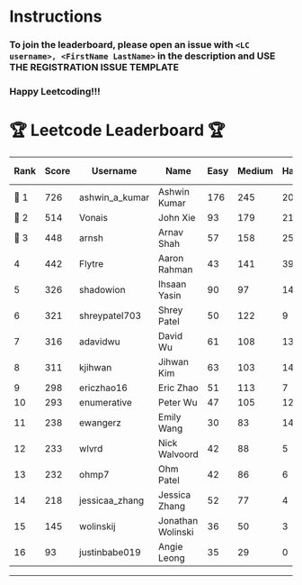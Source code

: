 # Instructions
### To join the leaderboard, please open an issue with `<LC username>, <FirstName LastName>` in the description and USE THE REGISTRATION ISSUE TEMPLATE
### Happy Leetcoding!!!


# 🏆 Leetcode Leaderboard 🏆

| Rank | Score | Username       | Name | Easy | Medium | Hard | Problems Solved |
|------|----------------|-----------------|-------------------|--------------|--------------|--------------|--------------|
| 🥇 1 | 726 | ashwin_a_kumar | Ashwin Kumar | 176 | 245 | 20 | 441 |
| 🥈 2 | 514 | Vonais | John Xie | 93 | 179 | 21 | 293 |
| 🥉 3 | 448 | arnsh | Arnav Shah | 57 | 158 | 25 | 240 |
| 4 | 442 | Flytre | Aaron Rahman | 43 | 141 | 39 | 223 |
| 5 | 326 | shadowion | Ihsaan Yasin | 90 | 97 | 14 | 201 |
| 6 | 321 | shreypatel703 | Shrey Patel | 50 | 122 | 9 | 181 |
| 7 | 316 | adavidwu | David Wu | 61 | 108 | 13 | 182 |
| 8 | 311 | kjihwan | Jihwan Kim | 63 | 103 | 14 | 180 |
| 9 | 298 | ericzhao16 | Eric Zhao | 51 | 113 | 7 | 171 |
| 10 | 293 | enumerative | Peter Wu | 47 | 105 | 12 | 164 |
| 11 | 238 | ewangerz | Emily Wang | 30 | 83 | 14 | 127 |
| 12 | 233 | wlvrd | Nick Walvoord | 42 | 88 | 5 | 135 |
| 13 | 232 | ohmp7 | Ohm Patel | 42 | 86 | 6 | 134 |
| 14 | 218 | jessicaa_zhang | Jessica Zhang | 52 | 77 | 4 | 133 |
| 15 | 145 | wolinskij | Jonathan Wolinski | 36 | 50 | 3 | 89 |
| 16 | 93 | justinbabe019 | Angie Leong | 35 | 29 | 0 | 64 |
---